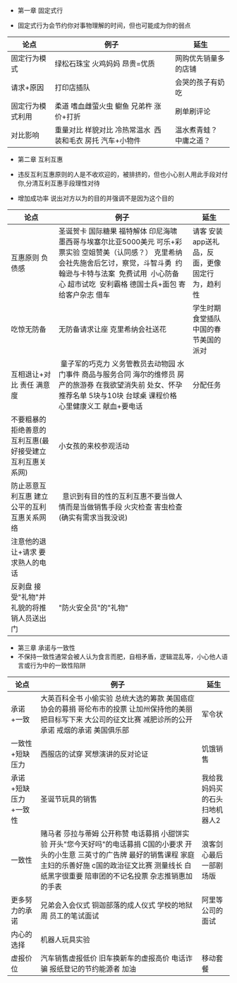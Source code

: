* 第一章 固定式行

* 固定式行为会节约你对事物理解的时间，但也可能成为你的弱点

论点 | 例子 | 延生
----- | ----- | -----
固定行为模式 | 绿松石珠宝 火鸡妈妈 昂贵=优质 | 网购优先销量多的店铺
请求+原因 | 打印店插队 | 会哭的孩子有奶吃
固定行为模式利用 | 柔道 嗜血雌萤火虫 鳚鱼 兄弟杵 涨价+打折 | 刷单刷评论
对比影响 | 重量对比 样貌对比 冷热常温水  西装和毛衣 房托 汽车+小物件 | 温水煮青蛙？ 中庸之道？

* 第二章 互利互惠

* 违反互利互惠原则的人是不收欢迎的，被排挤的，但也小心别人用此手段对付你,分清互利互惠手段理性对待
* 增加成功率 说出对方以为的目的并强调不是因为这个目的


论点 | 例子 | 延生
----- | ----- | -----
互惠原则 负债感 | 圣诞贺卡 国际糖果 福特解体 印尼海啸 墨西哥与埃塞尔比亚5000美元 可乐+彩票实验 空姐赞美（认同感？） 克里希纳会社先施舍后乞讨，察觉，斗智斗勇  约翰逊与卡特与法案  免费试用  小心防备心 超市试吃  安利霸格 德国士兵+面包 寄给客户杂志 借车  | 请客 安装app送礼品，反面，更像固定行为，趋利性
吃惊无防备 | 无防备请求让座 克里希纳会社送花 | 学生时期食堂插队 中国的春节美国的派对
互相退让+对比 责任 满意度 | 童子军的巧克力 义务管教员去动物园 水门事件 商品与服务合同 海尔的维修员 房产的旅游券 在我欲望消失前 处女、怀孕  推荐名单 5块与10块 台球桌 课程价格 心里健康义工 献血+要电话 | 分配任务
不要粗暴的拒绝善意的互利互惠(最好接受建立互利互惠关系网) | 小女孩的来校参观活动 |
防止恶意互利互惠 建立公平的互利互惠关系网络 |  意识到有目的性的互利互惠不要当做人情而是当做销售手段 火灾检查 害虫检查 (确实有需求当我没说)
注意他的退让+请求 要求熟人的电话 |
反剥盘 接受"礼物"并礼貌的将推销人员送出门 | "防火安全员"的"礼物" |

* 第三章 承诺与一致性
* 不保持一致性通常会被人认为食言而肥，自相矛盾，逻辑混乱等，小心他人语言或行为中的一致性陷阱

论点 | 例子 | 延生
----- | ----- | -----
承诺+一致 | 大英百科全书 小偷实验 总统大选的筹款   美国癌症协会的募捐 哥伦布市的投票 让加州保持他的美丽 把目标写下来 大公司的征文比赛 减肥诊所的公开承诺 戒烟的承诺 美国俱乐部 | 军令状
一致性+短缺压力 | 西服店的试穿 冥想演讲的反对论证 |饥饿销售
承诺+短缺压力+一致性 | 圣诞节玩具的销售 | 我给我妈妈买的石头扫地机器人2
一致性 | 赌马者 莎拉与蒂姆 公开称赞 电话募捐 小甜饼实验 开头"您今天好吗"的电话募捐 C国的小要求 开头的小生意 三英寸的广告牌 最好的销售课程 家庭主妇的乐善好施 c国的政治征文比赛 测量线长 白纸黑字很重要 陪审团的不记名投票 杂志推销惠加的手表 | 浪客剑心最后一部剧场版
更多努力的承诺 | 兄弟会入会仪式 铜迦部落的成人仪式 学校的地狱周 员工的笔试面试 | 阿里等公司的面试
内心的选择 | 机器人玩具实验 |
虚报价位 | 汽车销售虚报低价 旧车换新车的虚报高价 电话诈骗 报纸登记的节约能源者 加油 | 移动套餐